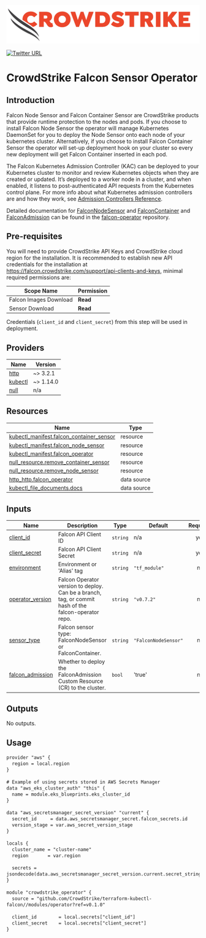 <!-- BEGIN_TF_DOCS -->
![CrowdStrike FalconPy](https://raw.githubusercontent.com/CrowdStrike/falconpy/main/docs/asset/cs-logo.png)

[![Twitter URL](https://img.shields.io/twitter/url?label=Follow%20%40CrowdStrike&style=social&url=https%3A%2F%2Ftwitter.com%2FCrowdStrike)](https://twitter.com/CrowdStrike)<br/>

# CrowdStrike Falcon Sensor Operator

## Introduction

Falcon Node Sensor and Falcon Container Sensor are CrowdStrike products that provide runtime protection to the nodes and pods. If you choose to install Falcon Node Sensor the operator will manage Kubernetes DaemonSet for you to deploy the Node Sensor onto each node of your kubernetes cluster. Alternatively, if you choose to install Falcon Container Sensor the operator will set-up deployment hook on your cluster so every new deployment will get Falcon Container inserted in each pod.

The Falcon Kubernetes Admission Controller (KAC) can be deployed to your Kubernetes cluster to monitor and review Kubernetes objects when they are created or updated. It’s deployed to a worker node in a cluster, and when enabled, it listens to post-authenticated API requests from the Kubernetes control plane. For more info about what Kubernetes admission controllers are and how they work, see [Admission Controllers Reference](https://kubernetes.io/docs/reference/access-authn-authz/admission-controllers/).

Detailed documentation for [FalconNodeSensor](https://github.com/CrowdStrike/falcon-operator/tree/main/docs/resources/node) and [FalconContainer](https://github.com/CrowdStrike/falcon-operator/tree/main/docs/resources/container) and [FalconAdmission](https://github.com/CrowdStrike/falcon-operator/blob/main/docs/resources/admission/README.md) can be found in the [falcon-operator](https://github.com/CrowdStrike/falcon-operator) repository.


## Pre-requisites

You will need to provide CrowdStrike API Keys and CrowdStrike cloud region for the installation. It is recommended to establish new API credentials for the installation at https://falcon.crowdstrike.com/support/api-clients-and-keys, minimal required permissions are:

| Scope Name                  | Permission |
|-----------------------------|------------|
| Falcon Images Download      | **Read**   |
| Sensor Download             | **Read**   |

Credentials (`client_id` and `client_secret`) from this step will be used in deployment.

## Providers

| Name | Version |
|------|---------|
| <a name="provider_http"></a> [http](#provider\_http) | ~> 3.2.1 |
| <a name="provider_kubectl"></a> [kubectl](#provider\_kubectl) | ~> 1.14.0 |
| <a name="provider_null"></a> [null](#provider\_null) | n/a |
## Resources

| Name | Type |
|------|------|
| [kubectl_manifest.falcon_container_sensor](https://registry.terraform.io/providers/gavinbunney/kubectl/latest/docs/resources/manifest) | resource |
| [kubectl_manifest.falcon_node_sensor](https://registry.terraform.io/providers/gavinbunney/kubectl/latest/docs/resources/manifest) | resource |
| [kubectl_manifest.falcon_operator](https://registry.terraform.io/providers/gavinbunney/kubectl/latest/docs/resources/manifest) | resource |
| [null_resource.remove_container_sensor](https://registry.terraform.io/providers/hashicorp/null/latest/docs/resources/resource) | resource |
| [null_resource.remove_node_sensor](https://registry.terraform.io/providers/hashicorp/null/latest/docs/resources/resource) | resource |
| [http_http.falcon_operator](https://registry.terraform.io/providers/hashicorp/http/latest/docs/data-sources/http) | data source |
| [kubectl_file_documents.docs](https://registry.terraform.io/providers/gavinbunney/kubectl/latest/docs/data-sources/file_documents) | data source |
## Inputs

| Name | Description | Type | Default | Required |
|------|-------------|------|---------|:--------:|
| <a name="input_client_id"></a> [client\_id](#input\_client\_id) | Falcon API Client ID | `string` | n/a | yes |
| <a name="input_client_secret"></a> [client\_secret](#input\_client\_secret) | Falcon API Client Secret | `string` | n/a | yes |
| <a name="input_environment"></a> [environment](#input\_environment) | Environment or 'Alias' tag | `string` | `"tf_module"` | no |
| <a name="input_operator_version"></a> [operator\_version](#input\_operator\_version) | Falcon Operator version to deploy. Can be a branch, tag, or commit hash of the falcon-operator repo. | `string` | `"v0.7.2"` | no |
| <a name="input_sensor_type"></a> [sensor\_type](#input\_sensor\_type) | Falcon sensor type: FalconNodeSensor or FalconContainer. | `string` | `"FalconNodeSensor"` | no |
| <a name="falcon_admission"></a> [falcon_admission](#input\falcon_admission) | Whether to deploy the FalconAdmission Custom Resource (CR) to the cluster. | `bool` | 'true' | no |
## Outputs

No outputs.

## Usage

```hcl
provider "aws" {
  region = local.region
}

# Example of using secrets stored in AWS Secrets Manager
data "aws_eks_cluster_auth" "this" {
  name = module.eks_blueprints.eks_cluster_id
}

data "aws_secretsmanager_secret_version" "current" {
  secret_id     = data.aws_secretsmanager_secret.falcon_secrets.id
  version_stage = var.aws_secret_version_stage
}

locals {
  cluster_name = "cluster-name"
  region       = var.region

  secrets = jsondecode(data.aws_secretsmanager_secret_version.current.secret_string)
}

module "crowdstrike_operator" {
  source = "github.com/CrowdStrike/terraform-kubectl-falcon//modules/operator?ref=v0.1.0"

  client_id        = local.secrets["client_id"]
  client_secret    = local.secrets["client_secret"]
}
```
<!-- END_TF_DOCS -->

